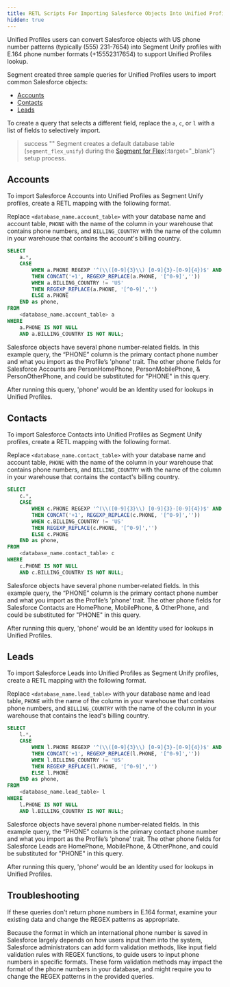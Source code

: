 ```yaml
---
title: RETL Scripts For Importing Salesforce Objects Into Unified Profiles
hidden: true
---
```

Unified Profiles users can convert Salesforce objects with US phone number patterns (typically (555) 231-7654) into Segment Unify profiles with E.164 phone number formats (+15552317654) to support Unified Profiles lookup.

Segment created three sample queries for Unified Profiles users to import common Salesforce objects: 
- [Accounts](#accounts)
- [Contacts](#contacts)
- [Leads](#leads)

To create a query that selects a different field, replace the `a`, `c`, or `l` with a list of fields to selectively import. 

> success ""
> Segment creates a default database table (`segment_flex_unify`) during the [Segment for Flex](/docs/unified-profiles/segment-for-flex/){:target="_blank”} setup process.  

## Accounts

To import Salesforce Accounts into Unified Profiles as Segment Unify profiles, create a RETL mapping with the following format. 

Replace `<database_name.account_table>` with your database name and account table, `PHONE` with the name of the column in your warehouse that contains phone numbers, and `BILLING_COUNTRY` with the name of the column in your warehouse that contains the account's billing country. 

``` sql
SELECT 
    a.*,
    CASE 
        WHEN a.PHONE REGEXP '^(\\([0-9]{3}\\) [0-9]{3}-[0-9]{4})$' AND a.BILLING_COUNTRY = 'US'
        THEN CONCAT('+1', REGEXP_REPLACE(a.PHONE, '[^0-9]',''))
        WHEN a.BILLING_COUNTRY != 'US'
        THEN REGEXP_REPLACE(a.PHONE, '[^0-9]','') 
        ELSE a.PHONE
    END as phone,
FROM 
    <database_name.account_table> a
WHERE 
    a.PHONE IS NOT NULL
    AND a.BILLING_COUNTRY IS NOT NULL;
```

Salesforce objects have several phone number-related fields. In this example query, the “PHONE” column is the primary contact phone number and what you import as the Profile’s 'phone' trait. The other phone fields for Salesforce Accounts are PersonHomePhone, PersonMobilePhone, & PersonOtherPhone, and could be substituted for "PHONE" in this query.

After running this query, 'phone' would be an Identity used for lookups in Unified Profiles.    


## Contacts

To import Salesforce Contacts into Unified Profiles as Segment Unify profiles, create a RETL mapping with the following format. 

Replace `<database_name.contact_table>` with your database name and account table, `PHONE` with the name of the column in your warehouse that contains phone numbers, and `BILLING_COUNTRY` with the name of the column in your warehouse that contains the contact's billing country.

``` sql
SELECT 
    c.*,
    CASE 
        WHEN c.PHONE REGEXP '^(\\([0-9]{3}\\) [0-9]{3}-[0-9]{4})$' AND c.BILLING_COUNTRY = 'US'
        THEN CONCAT('+1', REGEXP_REPLACE(c.PHONE, '[^0-9]',''))
        WHEN c.BILLING_COUNTRY != 'US'
        THEN REGEXP_REPLACE(c.PHONE, '[^0-9]','') 
        ELSE c.PHONE
    END as phone,
FROM 
    <database_name.contact_table> c
WHERE 
    c.PHONE IS NOT NULL
    AND c.BILLING_COUNTRY IS NOT NULL;
```

Salesforce objects have several phone number-related fields. In this example query, the “PHONE” column is the primary contact phone number and what you import as the Profile’s 'phone' trait. The other phone fields for Salesforce Contacts are HomePhone, MobilePhone, & OtherPhone, and could be substituted for "PHONE" in this query.

After running this query, 'phone' would be an Identity used for lookups in Unified Profiles.    

## Leads

To import Salesforce Leads into Unified Profiles as Segment Unify profiles, create a RETL mapping with the following format. 

Replace `<database_name.lead_table>` with your database name and lead table, `PHONE` with the name of the column in your warehouse that contains phone numbers, and `BILLING_COUNTRY` with the name of the column in your warehouse that contains the lead's billing country. 

``` sql
SELECT 
    l.*,
    CASE 
        WHEN l.PHONE REGEXP '^(\\([0-9]{3}\\) [0-9]{3}-[0-9]{4})$' AND l.BILLING_COUNTRY = 'US'
        THEN CONCAT('+1', REGEXP_REPLACE(l.PHONE, '[^0-9]',''))
        WHEN l.BILLING_COUNTRY != 'US'
        THEN REGEXP_REPLACE(l.PHONE, '[^0-9]','') 
        ELSE l.PHONE
    END as phone,
FROM 
    <database_name.lead_table> l
WHERE 
    l.PHONE IS NOT NULL
    AND l.BILLING_COUNTRY IS NOT NULL;
```

Salesforce objects have several phone number-related fields. In this example query, the “PHONE” column is the primary contact phone number and what you import as the Profile’s 'phone' trait. The other phone fields for Salesforce Leads are HomePhone, MobilePhone, & OtherPhone, and could be substituted for "PHONE" in this query.

After running this query, 'phone' would be an Identity used for lookups in Unified Profiles.  

## Troubleshooting
If these queries don't return phone numbers in E.164 format, examine your existing data and change the REGEX patterns as appropriate.

Because the format in which an international phone number is saved in Salesforce largely depends on how users input them into the system, Salesforce administrators can add form validation methods, like input field validation rules with REGEX functions, to guide users to input phone numbers in specific formats. These form validation methods may impact the format of the phone numbers in your database, and might require you to change the REGEX patterns in the provided queries. 

